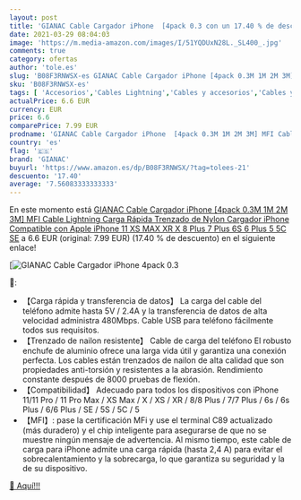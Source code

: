 ```yaml
---
layout: post
title: 'GIANAC Cable Cargador iPhone  [4pack 0.3 con un 17.40 % de descuento'
date: 2021-03-29 08:04:03
image: 'https://m.media-amazon.com/images/I/51YQDUxN28L._SL400_.jpg'
comments: true
category: ofertas
author: 'tole.es'
slug: 'B08F3RNWSX-es GIANAC Cable Cargador iPhone [4pack 0.3M 1M 2M 3M] MFI...'
sku: 'B08F3RNWSX-es'
tags: [ 'Accesorios','Cables Lightning','Cables y accesorios','Cables y conectores','Informática','apple','gianac','iphone', ]
actualPrice: 6.6 EUR
currency: EUR
price: 6.6
comparePrice: 7.99 EUR
prodname: 'GIANAC Cable Cargador iPhone  [4pack 0.3M 1M 2M 3M] MFI Cable Lightning Carga Rápida Trenzado de Nylon Cargador iPhone Compatible con Apple iPhone 11 XS MAX XR X 8 Plus 7 Plus 6S 6 Plus 5 5C SE'
country: 'es'
flag: '🇪🇸'
brand: 'GIANAC'
buyurl: 'https://www.amazon.es/dp/B08F3RNWSX/?tag=tolees-21'
descuento: '17.40'
average: '7.56083333333333'
---
```


En este momento está [GIANAC Cable Cargador iPhone  [4pack 0.3M 1M 2M 3M] MFI Cable Lightning Carga Rápida Trenzado de Nylon Cargador iPhone Compatible con Apple iPhone 11 XS MAX XR X 8 Plus 7 Plus 6S 6 Plus 5 5C SE](https://www.amazon.es/dp/B08F3RNWSX/?tag=tolees-21) a 6.6 EUR (original: 7.99 EUR) (17.40 %  de descuento) en el siguiente enlace!

[![GIANAC Cable Cargador iPhone  [4pack 0.3](https://m.media-amazon.com/images/I/51YQDUxN28L._SL400_.jpg)](https://www.amazon.es/dp/B08F3RNWSX/?tag=tolees-21)

🔎:

- 【Carga rápida y transferencia de datos】 La carga del cable del teléfono admite hasta 5V / 2.4A y la transferencia de datos de alta velocidad administra 480Mbps. Cable USB para teléfono fácilmente todos sus requisitos.
- 【Trenzado de nailon resistente】 Cable de carga del teléfono El robusto enchufe de aluminio ofrece una larga vida útil y garantiza una conexión perfecta. Los cables están trenzados de nailon de alta calidad que son propiedades anti-torsión y resistentes a la abrasión. Rendimiento constante después de 8000 pruebas de flexión.
- 【Compatibilidad】 Adecuado para todos los dispositivos con iPhone 11/11 Pro / 11 Pro Max / XS Max / X / XS / XR / 8/8 Plus / 7/7 Plus / 6s / 6s Plus / 6/6 Plus / SE / 5S / 5C / 5
- 【MFI】: pase la certificación MFi y use el terminal C89 actualizado (más duradero) y el chip inteligente para asegurarse de que no se muestre ningún mensaje de advertencia. Al mismo tiempo, este cable de carga para iPhone admite una carga rápida (hasta 2,4 A) para evitar el sobrecalentamiento y la sobrecarga, lo que garantiza su seguridad y la de su dispositivo.

[🛒 Aquí!!!](https://www.amazon.es/dp/B08F3RNWSX/?tag=tolees-21)
